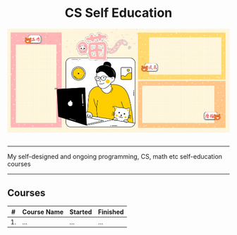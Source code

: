 <div align="center">
  <h1>CS Self Education</h1>
  <img src="banner.jpg" align="center"/>
  <br/><br/>
</div>

---

My self-designed and ongoing programming, CS, math etc self-education courses

---

## Courses

| # | Course Name | Started | Finished |
| ----------- | ----------- | ----------- | ----------- |
| 1. | ... | ... | ... |
